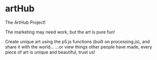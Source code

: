 # artHub

The ArtHub Project!

The marketing may need work, but the art is pure fun!

Create unique art using the p5.js functions (built on processing.js), and share it with the world...
...or view things other people have made, every piece of art is unique and beautiful, trust us!
